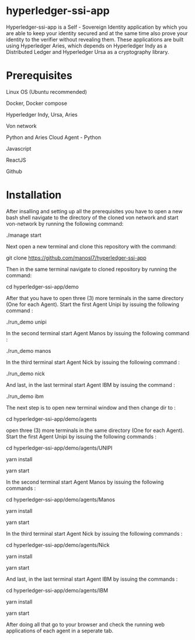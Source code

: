 # hyperledger-ssi-app

Hyperledger-ssi-app is a Self - Sovereign Identity application by which you are able to keep your identity secured and at the same time also prove your identity to the verifier without revealing them. These applications are built using Hyperledger Aries, which depends on Hyperledger Indy as a Distributed Ledger and Hyperledger Ursa as a cryptography library. 

# Prerequisites

Linux OS (Ubuntu recommended)

Docker, Docker compose

Hyperledger Indy, Ursa, Aries

Von network

Python and Aries Cloud Agent - Python

Javascript

ReactJS

Github

# Installation 

After insalling and setting up all the prerequisites you have to open a new bash shell navigate to the directory of the cloned von network and start von-network by running the following command:

./manage start

Next open a new terminal and clone this repository with the command:

git clone https://github.com/manosl7/hyperledger-ssi-app

Then in the same terminal navigate to cloned repository by running the command:

cd hyperledger-ssi-app/demo

After that you have to open three (3) more terminals in the same directory (One for each Agent). Start the first Agent Unipi by issuing the following command :

./run_demo unipi

In the second terminal start Agent Manos by issuing the following command :

./run_demo manos

In the third terminal start Agent Nick by issuing the following command :

./run_demo nick

And last, in the last terminal start Agent IBM by issuing the command :

./run_demo ibm

The next step is to open new terminal window and then change dir to :

cd hyperledger-ssi-app/demo/agents

open three (3) more terminals in the same directory (One for each Agent). Start the first Agent Unipi by issuing the following commands :

cd hyperledger-ssi-app/demo/agents/UNIPI

yarn install

yarn start

In the second terminal start Agent Manos by issuing the following commands :

cd hyperledger-ssi-app/demo/agents/Manos

yarn install

yarn start

In the third terminal start Agent Nick by issuing the following commands :

cd hyperledger-ssi-app/demo/agents/Nick

yarn install

yarn start

And last, in the last terminal start Agent IBM by issuing the commands :

cd hyperledger-ssi-app/demo/agents/IBM

yarn install

yarn start

After doing all that go to your browser and check the running web applications of each agent in a seperate tab. 

